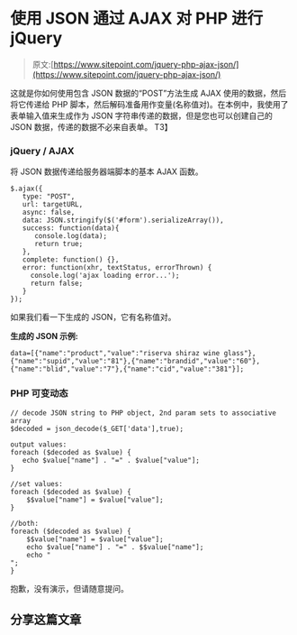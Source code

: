 # 使用 JSON 通过 AJAX 对 PHP 进行 jQuery

> 原文:[https://www.sitepoint.com/jquery-php-ajax-json/](https://www.sitepoint.com/jquery-php-ajax-json/)

这就是你如何使用包含 JSON 数据的“POST”方法生成 AJAX 使用的数据，然后将它传递给 PHP 脚本，然后解码准备用作变量(名称值对)。在本例中，我使用了表单输入值来生成作为 JSON 字符串传递的数据，但是您也可以创建自己的 JSON 数据，传递的数据不必来自表单。
T3】

### jQuery / AJAX

将 JSON 数据传递给服务器端脚本的基本 AJAX 函数。

```
$.ajax({
   type: "POST",
   url: targetURL,
   async: false,
   data: JSON.stringify($('#form').serializeArray()),
   success: function(data){
      console.log(data);
      return true;
   },
   complete: function() {},
   error: function(xhr, textStatus, errorThrown) {
     console.log('ajax loading error...');
     return false;
   }
});
```

如果我们看一下生成的 JSON，它有名称值对。

**生成的 JSON 示例:**

```
data=[{"name":"product","value":"riserva shiraz wine glass"},{"name":"supid","value":"81"},{"name":"brandid","value":"60"},{"name":"blid","value":"7"},{"name":"cid","value":"381"}];
```

### PHP 可变动态

```
// decode JSON string to PHP object, 2nd param sets to associative array
$decoded = json_decode($_GET['data'],true);

output values:
foreach ($decoded as $value) {
   echo $value["name"] . "=" . $value["value"];
}

//set values:
foreach ($decoded as $value) {
    $$value["name"] = $value["value"];
}

//both:
foreach ($decoded as $value) {
    $$value["name"] = $value["value"];
    echo $value["name"] . "=" . $$value["name"];
    echo "
";
}
```

抱歉，没有演示，但请随意提问。

## 分享这篇文章